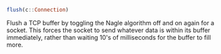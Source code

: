 ```julia
flush(c::Connection)
```

Flush a TCP buffer by toggling the Nagle algorithm off and on again for a socket. This forces the socket to send whatever data is within its buffer immediately, rather than waiting 10's of milliseconds for the buffer to fill more.
